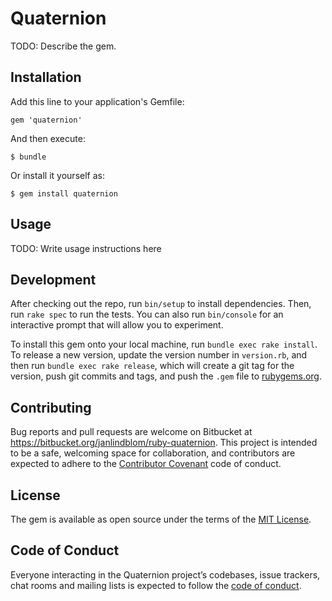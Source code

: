 # Quaternion

TODO: Describe the gem.

## Installation

Add this line to your application's Gemfile:

```
gem 'quaternion'
```

And then execute:

    $ bundle

Or install it yourself as:

    $ gem install quaternion

## Usage

TODO: Write usage instructions here

## Development

After checking out the repo, run `bin/setup` to install dependencies. Then, run `rake spec` to run the tests. You can also run `bin/console` for an interactive prompt that will allow you to experiment.

To install this gem onto your local machine, run `bundle exec rake install`. To release a new version, update the version number in `version.rb`, and then run `bundle exec rake release`, which will create a git tag for the version, push git commits and tags, and push the `.gem` file to [rubygems.org](https://rubygems.org).

## Contributing

Bug reports and pull requests are welcome on Bitbucket at https://bitbucket.org/janlindblom/ruby-quaternion. This project is intended to be a safe, welcoming space for collaboration, and contributors are expected to adhere to the [Contributor Covenant](http://contributor-covenant.org) code of conduct.

## License

The gem is available as open source under the terms of the [MIT License](https://opensource.org/licenses/MIT).

## Code of Conduct

Everyone interacting in the Quaternion project’s codebases, issue trackers, chat rooms and mailing lists is expected to follow the [code of conduct](https://bitbucket.org/janlindblom/ruby-quaternion/src/master/CODE_OF_CONDUCT.md).
